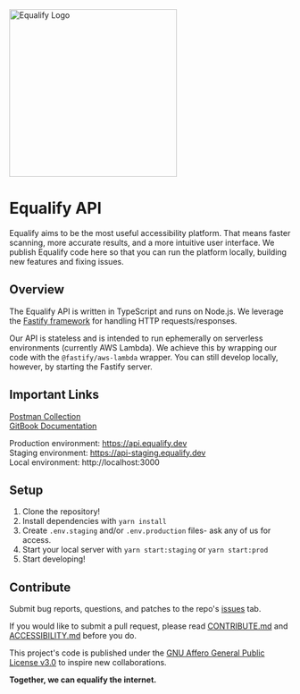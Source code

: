 <img src="https://equalify.dev/equalify.svg" alt="Equalify Logo" width="300">

# Equalify API

Equalify aims to be the most useful accessibility platform. That means faster scanning, more accurate results, and a more intuitive user interface. We publish Equalify code here so that you can run the platform locally, building new features and fixing issues.

## Overview

The Equalify API is written in TypeScript and runs on Node.js. We leverage the [Fastify framework](https://github.com/fastify/fastify) for handling HTTP requests/responses.

Our API is stateless and is intended to run ephemerally on serverless environments (currently AWS Lambda). We achieve this by wrapping our code with the `@fastify/aws-lambda` wrapper. You can still develop locally, however, by starting the Fastify server.

## Important Links

[Postman Collection](https://documenter.getpostman.com/view/26880150/2sA3BoarvB)  
[GitBook Documentation](https://docs.equalify.dev/)

Production environment: https://api.equalify.dev  
Staging environment: https://api-staging.equalify.dev  
Local environment: http://localhost:3000

## Setup

1. Clone the repository!
2. Install dependencies with `yarn install`
3. Create `.env.staging` and/or `.env.production` files- ask any of us for access.
4. Start your local server with `yarn start:staging` or `yarn start:prod`
5. Start developing!

## Contribute

Submit bug reports, questions, and patches to the repo's [issues](https://github.com/EqualifyEverything/equalify-api/issues) tab.

If you would like to submit a pull request, please read [CONTRIBUTE.md](https://github.com/EqualifyEverything/equalify/blob/main/CONTRIBUTE.md) and [ACCESSIBILITY.md](https://github.com/EqualifyEverything/equalify/blob/main/ACCESSIBILITY.md) before you do.

This project's code is published under the [GNU Affero General Public License v3.0](https://github.com/bbertucc/equalify/blob/main/LICENSE) to inspire new collaborations.

**Together, we can equalify the internet.**
